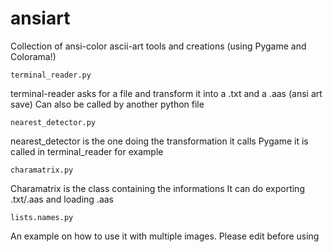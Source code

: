 # ansiart
Collection of ansi-color ascii-art tools and creations
(using Pygame and Colorama!)

	terminal_reader.py
terminal-reader asks for a file and transform it into
a .txt and a .aas (ansi art save)
Can also be called by another python file

	nearest_detector.py
nearest_detector is the one doing the transformation
it calls Pygame
it is called in terminal_reader for example

	charamatrix.py
Charamatrix is the class containing the informations
It can do exporting .txt/.aas and loading .aas

	lists.names.py
An example on how to use it with multiple images.
Please edit before using
